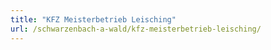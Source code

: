 ```yaml
---
title: "KFZ Meisterbetrieb Leisching"
url: /schwarzenbach-a-wald/kfz-meisterbetrieb-leisching/
---
```

